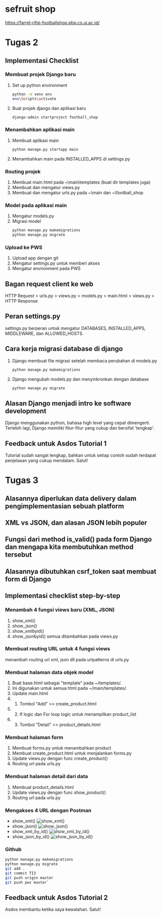 # sefruit shop
https://farrel-rifqi-footballshop.pbp.cs.ui.ac.id/

# Tugas 2
## Implementasi Checklist
### Membuat projek Django baru
1. Set up python environment
   ```bash
   python -m venv env
   env\Scripts\activate
2. Buat projek django dan aplikasi baru
   ```bash
   django-admin startproject football_shop
### Menambahkan aplikasi main
1. Membuat aplikasi main
   ```bash
   python manage.py startapp main
2. Menambahkan main pada INSTALLED_APPS di settings.py
### Routing projek
1. Membuat main.html pada ~\main\templates (buat dir templates juga)
2. Membuat dan mengatur views.py
3. Membuat dan mengatur urls.py pada ~\main dan ~\football_shop
### Model pada aplikasi main
1. Mengatur models.py
2. Migrasi model
   ```bash
   python manage.py makemigrations
   python manage.py migrate
### Upload ke PWS
1. Upload app dengan git
2. Mengatur settings.py untuk memberi akses
3. Mengatur environment pada PWS

## Bagan request client ke web
HTTP Request > urls.py > views.py > models.py > main.html > views.py > HTTP Response

## Peran settings.py
settings.py berperan untuk mengatur DATABASES, INSTALLED_APPS, MIDDLEWARE, dan ALLOWED_HOSTS.

## Cara kerja migrasi database di django
1. Django membuat file migrasi setelah membaca perubahan di models.py
   ```bash
   python manage.py makemigrations
2. Django mengubah models.py dan menyinkronkan dengan database
   ```bash
   python manage.py migrate

## Alasan Django menjadi intro ke software development
Django menggunakan python, bahasa high level yang cepat dimengerti. Terlebih lagi, Django memiliki fitur-fitur yang cukup dan bersifat 'lengkap'.

## Feedback untuk Asdos Tutorial 1
Tutorial sudah sangat lengkap, bahkan untuk setiap contoh sudah terdapat penjelasan yang cukup mendalam. Salut!

# Tugas 3
## Alasannya diperlukan data delivery dalam pengimplementasian sebuah platform

## XML vs JSON, dan alasan JSON lebih populer

## Fungsi dari method is_valid() pada form Django dan mengapa kita membutuhkan method tersebut

## Alasannya dibutuhkan csrf_token saat membuat form di Django

## Implementasi checklist step-by-step
### Menambah 4 fungsi views baru (XML, JSON)
1. show_xml()
2. show_json()
3. show_xmlbyid()
4. show_jsonbyid()
semua ditambahkan pada views.py
### Membuat routing URL untuk 4 fungsi views
menambah routing url xml, json dll pada urlpatterns di urls.py
### Membuat halaman data objek model
1. Buat base.html sebagai "template" pada ~/templates/. 
2. Ini digunakan untuk semua html pada ~/main/templates/. 
3. Update main.html 
3. 1. Tombol "Add" >> create_product.html
3. 2. If logic dan For loop logic untuk menampilkan product_list
3. 3. Tombol "Detail" >> product_details.html
### Membuat halaman form
1. Membuat forms.py untuk menambahkan product
2. Membuat create_product.html untuk menjalankan forms.py
3. Update views.py dengan func create_product()
4. Routing url pada urls.py
### Membuat halaman detail dari data
1. Membuat product_details.html
2. Update views.py dengan func show_product()
3. Routing url pada urls.py
### Mengakses 4 URL dengan Postman
- show_xml()
![show_xml()](images/ti3_get_xml.png)
- show_json()
![show_json()](images/ti3_get_json.png)
- show_xml_by_id()
![show_xml_by_id()](images/ti3_get_xml_id.png)
- show_json_by_id()
![show_json_by_id()](images/ti3_get_json_id.png)
### Github
```bash
python manage.py makemigrations
python manage.py migrate
git add .
git commit TI3
git push origin master
git push pws master`
```
## Feedback untuk Asdos Tutorial 2
Asdos membantu ketika saya kewalahan. Salut!
